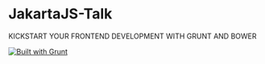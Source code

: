 JakartaJS-Talk
==============

KICKSTART YOUR FRONTEND DEVELOPMENT WITH GRUNT AND BOWER

[![Built with Grunt](https://cdn.gruntjs.com/builtwith.png)](http://gruntjs.com/)
